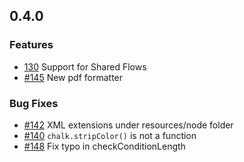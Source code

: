 ## 0.4.0

### Features
- [130](https://github.com/apigee/apigeelint/issues/130) Support for Shared Flows
- [#145](https://github.com/apigee/apigeelint/pull/145) New pdf formatter

### Bug Fixes
- [#142](https://github.com/apigee/apigeelint/issues/142) XML extensions under resources/node folder
- [#140](https://github.com/apigee/apigeelint/issues/140) `chalk.stripColor()` is not a function
- [#148](https://github.com/apigee/apigeelint/pull/148) Fix typo in checkConditionLength
